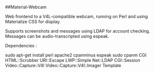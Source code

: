 ##Material-Webcam  

Web frontend to a V4L-compatible webcam, running on Perl and using Materialize CSS for display.  

Supports screenshots and messages using LDAP for account checking.  
Messages can be audio-transcripted using espeak.  

Dependencies :  

sudo apt-get install perl apache2 cpanminus espeak
sudo cpanm CGI HTML::Scrubber URI::Escape LWP::Simple Net::LDAP CGI::Session Video::Capture::V4l Video::Capture::V4l::Imager Template 